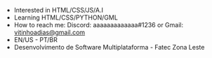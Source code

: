 - Interested in HTML/CSS/JS/A.I
- Learning HTML/CSS/PYTHON/GML
- How to reach me: Discord: aaaaaaaaaaaaa#1236 or Gmail: vitinhoadias@gmail.com
- EN/US - PT/BR 
- Desenvolvimento de Software Multiplataforma - Fatec Zona Leste
<!---
vitinbeyblade/vitinbeyblade is a ✨ special ✨ repository because its `README.md` (this file) appears on your GitHub profile.
You can click the Preview link to take a look at your changes.
--->
